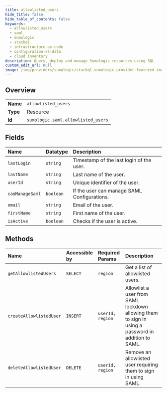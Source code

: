 ```yaml
---
title: allowlisted_users
hide_title: false
hide_table_of_contents: false
keywords:
  - allowlisted_users
  - saml
  - sumologic    
  - stackql
  - infrastructure-as-code
  - configuration-as-data
  - cloud inventory
description: Query, deploy and manage Sumologic resources using SQL
custom_edit_url: null
image: /img/providers/sumologic/stackql-sumologic-provider-featured-image.png
---
```

  
    

## Overview
<table><tbody>
<tr><td><b>Name</b></td><td><code>allowlisted_users</code></td></tr>
<tr><td><b>Type</b></td><td>Resource</td></tr>
<tr><td><b>Id</b></td><td><code>sumologic.saml.allowlisted_users</code></td></tr>
</tbody></table>

## Fields
| Name | Datatype | Description |
|:-----|:---------|:------------|
| `lastLogin` | `string` | Timestamp of the last login of the user. |
| `lastName` | `string` | Last name of the user. |
| `userId` | `string` | Unique identifier of the user. |
| `canManageSaml` | `boolean` | If the user can manage SAML Configurations. |
| `email` | `string` | Email of the user. |
| `firstName` | `string` | First name of the user. |
| `isActive` | `boolean` | Checks if the user is active. |
## Methods
| Name | Accessible by | Required Params | Description |
|:-----|:--------------|:----------------|:------------|
| `getAllowlistedUsers` | `SELECT` | `region` | Get a list of allowlisted users. |
| `createAllowlistedUser` | `INSERT` | `userId, region` | Allowlist a user from SAML lockdown allowing them to sign in using a password in addition to SAML. |
| `deleteAllowlistedUser` | `DELETE` | `userId, region` | Remove an allowlisted user requiring them to sign in using SAML. |

